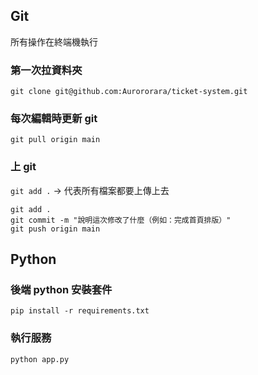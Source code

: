 ## Git
所有操作在終端機執行
### 第一次拉資料夾
```
git clone git@github.com:Aurororara/ticket-system.git
```
### 每次編輯時更新 git
```
git pull origin main
```
### 上 git
`git add .` -> 代表所有檔案都要上傳上去
```
git add .
git commit -m "說明這次修改了什麼（例如：完成首頁排版）"
git push origin main
```

## Python
### 後端 python 安裝套件
```
pip install -r requirements.txt
```

### 執行服務
```
python app.py
```
